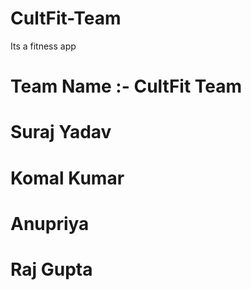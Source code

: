 # CultFit-Team
Its a fitness app
# Team Name :- CultFit Team
# Suraj Yadav
# Komal Kumar
# Anupriya
# Raj Gupta
